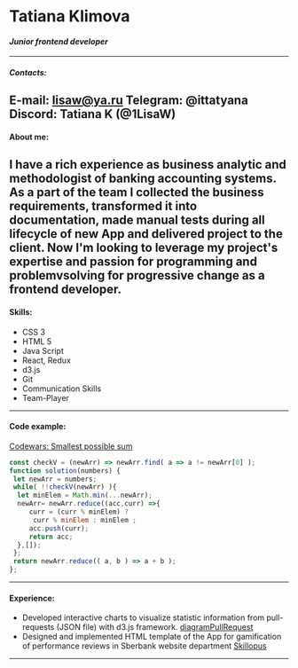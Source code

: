 # Tatiana Klimova
#### _Junior frontend developer_

---
##### Contacts:
**E-mail:** lisaw@ya.ru
**Telegram:** @ittatyana
**Discord:** Tatiana K (@1LisaW)
---
#### About me:

I have a rich experience as business analytic and methodologist of banking accounting systems. As a part of the team I collected the business requirements, transformed it into documentation, made manual tests during all lifecycle of new App and delivered project to the client.
Now I'm looking to leverage my project's expertise and passion for programming and problemvsolving for progressive change as a frontend developer.
---
#### Skills:
* CSS 3
* HTML 5
* Java Script
* React, Redux
* d3.js
* Git
* Communication Skills
* Team-Player
____
#### Code example:
[Codewars: Smallest possible sum](https://www.codewars.com/kata/52f677797c461daaf7000740)
```javascript
const checkV = (newArr) => newArr.find( a => a != newArr[0] );
function solution(numbers) {
 let newArr = numbers;
 while( !!checkV(newArr) ){
  let minElem = Math.min(...newArr);
  newArr= newArr.reduce((acc,curr) =>{
     curr = (curr % minElem) ?
      curr % minElem : minElem ;
     acc.push(curr);
     return acc;
  },[]);
 };
 return newArr.reduce(( a, b ) => a + b );
};
```
---
#### Experience:
* Developed interactive charts to visualize statistic information from pull-requests (JSON file) with d3.js framework.
  [diagramPullRequest](https://github.com/1LisaW/diagramPullReq)
* Designed and implemented HTML template of the App for gamification of performance reviews in Sberbank website department
  [Skillopus](https://github.com/1LisaW/skillopus)
---
